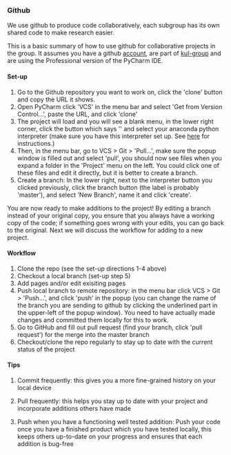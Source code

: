 ### Github

We use github to produce code collaboratively, each subgroup has its own shared code to make research easier.

This is a basic summary of how to use github for collaborative projects in the group. It assumes you have a github [account](https://github.com/kul-group/Group-Handbook/blob/master/Account%20Setup.md#non-essential), are part of [kul-group](https://github.com/kul-group) and are using the Professional version of the PyCharm IDE.

#### Set-up

1. Go to the Github repository you want to work on, click the 'clone' button and copy the URL it shows.
2. Open PyCharm click 'VCS' in the menu bar and select 'Get from Version Control...', paste the URL, and click 'clone'
3. The project will load and you will see a blank menu, in the lower right corner, click the button which says '<no interpreter>' and select your anaconda python interpreter (make sure you have this interpreter set up. See [here](https://docs.anaconda.com/anaconda/user-guide/tasks/integration/python-path/) for instructions.)
4. Then, in the menu bar, go to VCS > Git > 'Pull...', make sure the popup window is filled out and select 'pull', you should now see files when you expand a folder in the 'Project' menu on the left. You could click one of these files and edit it directly, but it is better to create a branch.
5. Create a branch: In the lower right, next to the interpreter button you clicked previously, click the branch button (the label is probably 'master'), and select 'New Branch', name it and click 'create'.
  
You are now ready to make additions to the project! By editing a branch instead of your original copy, you ensure that you always have a working copy of the code; if something goes wrong with your edits, you can go back to the original. Next we will discuss the workflow for adding to a new project.

#### Workflow

1. Clone the repo (see the set-up directions 1-4 above)
2. Checkout a local branch (set-up step 5)
3. Add pages and/or edit exisiting pages
4. Push local branch to remote repository: in the menu bar click VCS > Git > 'Push...', and click 'push' in the popup (you can change the name of the branch you are sending to github by clicking the underlined part in the upper-left of the popup window). You need to have actually made changes and committed them locally for this to work.
5. Go to GitHub and fill out pull request (find your branch, click 'pull request') for the merge into the master branch
6. Checkout/clone the repo regularly to stay up to date with the current status of the project

#### Tips

1. Commit frequently: this gives you a more fine-grained history on your local device

2. Pull frequently: this helps you stay up to date with your project and incorporate additions others have made

3. Push when you have a functioning well tested addition: Push your code once you have a finished product which you have tested locally, this keeps others up-to-date on your progress and ensures that each addition is bug-free
